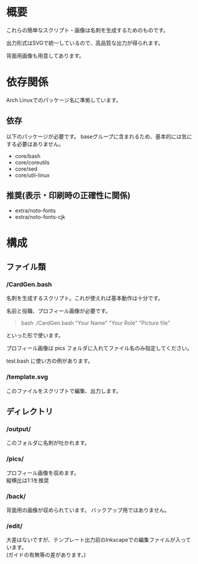 # 概要
これらの簡単なスクリプト・画像は名刺を生成するためのものです。

出力形式はSVGで統一しているので、高品質な出力が得られます。

背面用画像も用意してあります。

# 依存関係
Arch Linuxでのパッケージ名に準拠しています。

## 依存
以下のパッケージが必要です。
baseグループに含まれるため、基本的には気にする必要はありません。

* core/bash
* core/coreutils
* core/sed
* core/util-linux

## 推奨(表示・印刷時の正確性に関係)
* extra/noto-fonts
* extra/noto-fonts-cjk

# 構成
## ファイル類

### /CardGen.bash
名刺を生成するスクリプト。これが使えれば基本動作は十分です。

名前と役職、プロフィール画像が必要です。

> bash ./CardGen.bash "Your Name" "Your Role" "Picture file"

といった形で使います。

プロフィール画像は pics フォルダに入れてファイル名のみ指定してください。

test.bash に使い方の例があります。
### /template.svg
このファイルをスクリプトで編集、出力します。

## ディレクトリ

### /output/
このフォルダに名刺が吐かれます。

### /pics/
プロフィール画像を収めます。  
縦横比は1:1を推奨

### /back/
背面用の画像が収められています。
バックアップ用ではありません。

### /edit/
大差はないですが、テンプレート出力前のInkscapeでの編集ファイルが入っています。  
(ガイドの有無等の差があります。)
